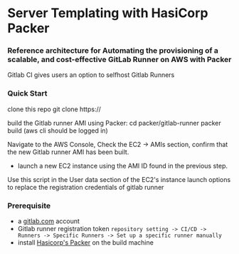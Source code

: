 # Server Templating with HasiCorp Packer

### Reference architecture for Automating the provisioning of a scalable, and cost-effective GitLab Runner on AWS with Packer

Gitlab CI gives users an option to selfhost Gitlab Runners

### Quick Start 
clone this repo
git clone https://

build the Gitlab runner AMI using Packer:
cd packer/gitlab-runner
packer build (aws cli should be logged in) 

Navigate to the AWS Console, Check the EC2 -> AMIs section, confirm that the new Gitlab runner AMI has been built.
* launch a new EC2 instance using the AMI ID found in the previous step. 

Use this script in the User data section of the EC2's instance launch options to replace the registration credentials of gitlab runner 

### Prerequisite 
* a [gitlab.com](gitlab.com) account
* Gitlab runner registration token `repository setting -> CI/CD -> Runners -> Specific Runners -> Set up a specific runner manually`
* install [Hasicorp's Packer](https://releases.hashicorp.com/packer/) on the build machine
